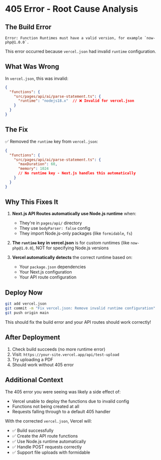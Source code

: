 # 405 Error - Root Cause Analysis

## The Build Error

```
Error: Function Runtimes must have a valid version, for example `now-php@1.0.0`.
```

This error occurred because `vercel.json` had invalid `runtime` configuration. 

## What Was Wrong

In `vercel.json`, this was invalid:
```json
{
  "functions": {
    "src/pages/api/ai/parse-statement.ts": {
      "runtime": "nodejs18.x"  // ❌ Invalid for vercel.json
    }
  }
}
```

## The Fix

✅ Removed the `runtime` key from `vercel.json`:
```json
{
  "functions": {
    "src/pages/api/ai/parse-statement.ts": {
      "maxDuration": 60,
      "memory": 1024
      // No runtime key - Next.js handles this automatically
    }
  }
}
```

## Why This Fixes It

1. **Next.js API Routes automatically use Node.js runtime** when:
   - They're in `pages/api/` directory
   - They use `bodyParser: false` config
   - They import Node.js-only packages (like `formidable`, `fs`)

2. **The `runtime` key in vercel.json** is for custom runtimes (like `now-php@1.0.0`), NOT for specifying Node.js versions

3. **Vercel automatically detects** the correct runtime based on:
   - Your `package.json` dependencies
   - Your Next.js configuration
   - Your API route configuration

## Deploy Now

```bash
git add vercel.json
git commit -m "Fix vercel.json: Remove invalid runtime configuration"
git push origin main
```

This should fix the build error and your API routes should work correctly!

## After Deployment

1. Check build succeeds (no more runtime error)
2. Visit: `https://your-site.vercel.app/api/test-upload`
3. Try uploading a PDF
4. Should work without 405 error

## Additional Context

The 405 error you were seeing was likely a side effect of:
- Vercel unable to deploy the functions due to invalid config
- Functions not being created at all
- Requests falling through to a default 405 handler

With the corrected `vercel.json`, Vercel will:
- ✅ Build successfully
- ✅ Create the API route functions
- ✅ Use Node.js runtime automatically
- ✅ Handle POST requests correctly
- ✅ Support file uploads with formidable
